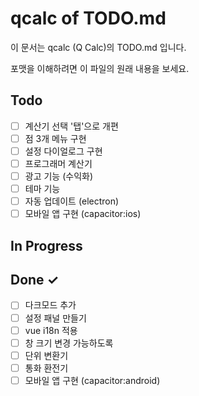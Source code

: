 # qcalc of TODO.md

이 문서는 qcalc (Q Calc)의 TODO.md 입니다.

포맷을 이해하려면 이 파일의 원래 내용을 보세요.

## Todo

- [ ] 계산기 선택 '탭'으로 개편
- [ ] 점 3개 메뉴 구현
- [ ] 설정 다이얼로그 구현
- [ ] 프로그래머 계산기
- [ ] 광고 기능 (수익화)
- [ ] 테마 기능
- [ ] 자동 업데이트 (electron)
- [ ] 모바일 앱 구현 (capacitor:ios)

## In Progress

## Done ✓

- [ ] 다크모드 추가
- [ ] 설정 패널 만들기
- [ ] vue i18n 적용
- [ ] 창 크기 변경 가능하도록
- [ ] 단위 변환기
- [ ] 통화 환전기
- [ ] 모바일 앱 구현 (capacitor:android)